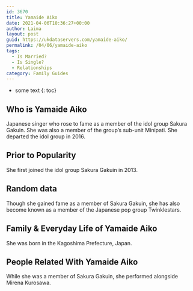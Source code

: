 ```yaml
---
id: 3670
title: Yamaide Aiko
date: 2021-04-06T10:36:27+00:00
author: Laima
layout: post
guid: https://ukdataservers.com/yamaide-aiko/
permalink: /04/06/yamaide-aiko
tags:
  - Is Married?
  - Is Single?
  - Relationships
category: Family Guides
---
```


* some text
{: toc}


## Who is Yamaide Aiko
                  
                  
                  
Japanese singer who rose to fame as a member of the idol group Sakura Gakuin. She was also a member of the group&#8217;s sub-unit Minipati. She departed the idol group in 2016.
                  
              
            
              
            
                
                
                
## Prior to Popularity
                  
                  
                  
She first joined the idol group Sakura Gakuin in 2013.
                  
              
            
              
            
                
                
                
## Random data
                  
                  
                  
Though she gained fame as a member of Sakura Gakuin, she has also become known as a member of the Japanese pop group Twinklestars.
                  
              
            
              
            
                
                
                
## Family & Everyday Life of Yamaide Aiko
                  
                  
                  
She was born in the Kagoshima Prefecture, Japan.
                  
              
            
              
            
                
                
                
## People Related With Yamaide Aiko
                  
                  
                  
While she was a member of Sakura Gakuin, she performed alongside Mirena Kurosawa.
                  
              
            
              
            
                
              
            
              
              
            
            
              
            
          
          
          